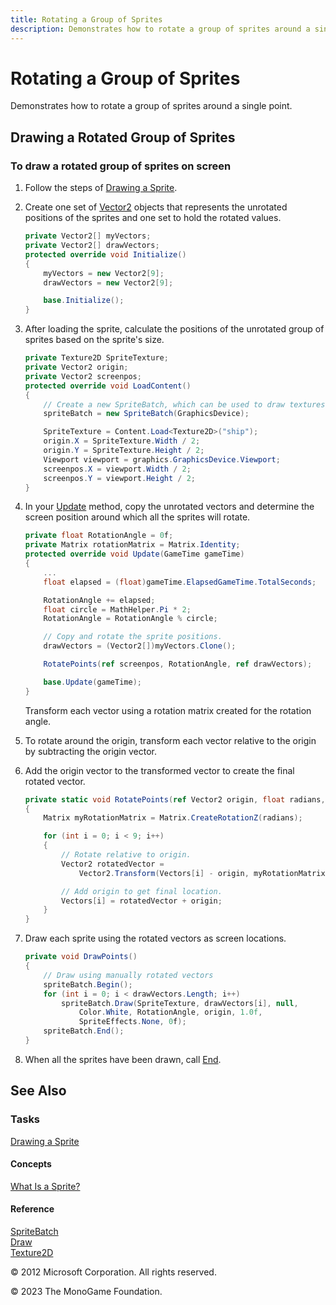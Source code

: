 ```yaml
---
title: Rotating a Group of Sprites
description: Demonstrates how to rotate a group of sprites around a single point.
---
```


# Rotating a Group of Sprites

Demonstrates how to rotate a group of sprites around a single point.

## Drawing a Rotated Group of Sprites

### To draw a rotated group of sprites on screen

1. Follow the steps of [Drawing a Sprite](HowTo_Draw_A_Sprite.md).

2. Create one set of [Vector2](xref:Microsoft.Xna.Framework.Vector2) objects that represents the unrotated positions of the sprites and one set to hold the rotated values.

    ```csharp
    private Vector2[] myVectors;
    private Vector2[] drawVectors;
    protected override void Initialize()
    {
        myVectors = new Vector2[9];
        drawVectors = new Vector2[9];
    
        base.Initialize();
    }
    ```

3. After loading the sprite, calculate the positions of the unrotated group of sprites based on the sprite's size.

    ```csharp
    private Texture2D SpriteTexture;
    private Vector2 origin;
    private Vector2 screenpos;
    protected override void LoadContent()
    {
        // Create a new SpriteBatch, which can be used to draw textures.
        spriteBatch = new SpriteBatch(GraphicsDevice);
    
        SpriteTexture = Content.Load<Texture2D>("ship");
        origin.X = SpriteTexture.Width / 2;
        origin.Y = SpriteTexture.Height / 2;
        Viewport viewport = graphics.GraphicsDevice.Viewport;
        screenpos.X = viewport.Width / 2;
        screenpos.Y = viewport.Height / 2;
    }
    ```

4. In your [Update](xref:Microsoft.Xna.Framework.Game.Update) method, copy the unrotated vectors and determine the screen position around which all the sprites will rotate.

    ```csharp
    private float RotationAngle = 0f;
    private Matrix rotationMatrix = Matrix.Identity;
    protected override void Update(GameTime gameTime)
    {
        ...
        float elapsed = (float)gameTime.ElapsedGameTime.TotalSeconds;
    
        RotationAngle += elapsed;
        float circle = MathHelper.Pi * 2;
        RotationAngle = RotationAngle % circle;
    
        // Copy and rotate the sprite positions.
        drawVectors = (Vector2[])myVectors.Clone();
    
        RotatePoints(ref screenpos, RotationAngle, ref drawVectors);
    
        base.Update(gameTime);
    }
    ```

    Transform each vector using a rotation matrix created for the rotation angle.

5. To rotate around the origin, transform each vector relative to the origin by subtracting the origin vector.
    
6. Add the origin vector to the transformed vector to create the final rotated vector.

    ```csharp
    private static void RotatePoints(ref Vector2 origin, float radians, ref Vector2[] Vectors)
    {
        Matrix myRotationMatrix = Matrix.CreateRotationZ(radians);
    
        for (int i = 0; i < 9; i++)
        {
            // Rotate relative to origin.
            Vector2 rotatedVector =
                Vector2.Transform(Vectors[i] - origin, myRotationMatrix);
    
            // Add origin to get final location.
            Vectors[i] = rotatedVector + origin;
        }
    }
    ```

7. Draw each sprite using the rotated vectors as screen locations.

    ```csharp
    private void DrawPoints()
    {
        // Draw using manually rotated vectors
        spriteBatch.Begin();
        for (int i = 0; i < drawVectors.Length; i++)
            spriteBatch.Draw(SpriteTexture, drawVectors[i], null,
                Color.White, RotationAngle, origin, 1.0f,
                SpriteEffects.None, 0f);
        spriteBatch.End();
    }
    ```

8. When all the sprites have been drawn, call [End](xref:Microsoft.Xna.Framework.Graphics.SpriteBatch.End).

## See Also

### Tasks

[Drawing a Sprite](HowTo_Draw_A_Sprite.md)  

#### Concepts

[What Is a Sprite?](Sprite_Overview.md)  

#### Reference

[SpriteBatch](xref:Microsoft.Xna.Framework.Graphics.SpriteBatch)  
[Draw](xref:Microsoft.Xna.Framework.Graphics.SpriteBatch.Draw)  
[Texture2D](xref:Microsoft.Xna.Framework.Graphics.Texture2D)  

© 2012 Microsoft Corporation. All rights reserved.  

© 2023 The MonoGame Foundation.
